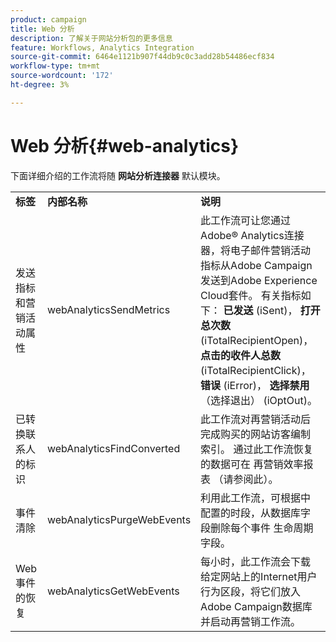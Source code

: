 ```yaml
---
product: campaign
title: Web 分析
description: 了解关于网站分析包的更多信息
feature: Workflows, Analytics Integration
source-git-commit: 6464e1121b907f44db9c0c3add28b54486ecf834
workflow-type: tm+mt
source-wordcount: '172'
ht-degree: 3%

---
```



# Web 分析{#web-analytics}



下面详细介绍的工作流将随 **网站分析连接器** 默认模块。

<table> 
 <tbody> 
  <tr> 
   <td> <strong>标签</strong><br /> </td> 
   <td> <strong>内部名称</strong><br /> </td> 
   <td> <strong>说明</strong><br /> </td> 
  </tr> 
  <tr> 
   <td> <span class="uicontrol">发送指标和营销活动属性</span> <br /> </td> 
   <td> <span class="uicontrol">webAnalyticsSendMetrics</span> <br /> </td> 
   <td> 此工作流可让您通过Adobe® Analytics连接器，将电子邮件营销活动指标从Adobe Campaign发送到Adobe Experience Cloud套件。 有关指标如下： <strong>已发送</strong> (iSent)， <strong>打开总次数</strong> (iTotalRecipientOpen)， <strong>点击的收件人总数</strong> (iTotalRecipientClick)， <strong>错误</strong> (iError)， <strong>选择禁用</strong> （选择退出） (iOptOut)。<br /> </td> 
  </tr> 
  <tr> 
   <td> <span class="uicontrol">已转换联系人的标识</span> <br /> </td> 
   <td> <span class="uicontrol">webAnalyticsFindConverted</span> <br /> </td> 
   <td> 此工作流对再营销活动后完成购买的网站访客编制索引。 通过此工作流恢复的数据可在 <span class="uicontrol">再营销效率报表</span> （请参阅此）。 <br /> </td> 
  </tr> 
  <tr> 
   <td> <span class="uicontrol">事件清除</span> <br /> </td> 
   <td> <span class="uicontrol">webAnalyticsPurgeWebEvents</span> <br /> </td> 
   <td> 利用此工作流，可根据中配置的时段，从数据库字段删除每个事件 <span class="uicontrol">生命周期</span> 字段。 <br /> </td> 
  </tr> 
  <tr> 
   <td> <span class="uicontrol">Web事件的恢复</span> <br /> </td> 
   <td> <span class="uicontrol">webAnalyticsGetWebEvents</span> <br /> </td> 
   <td> 每小时，此工作流会下载给定网站上的Internet用户行为区段，将它们放入Adobe Campaign数据库并启动再营销工作流。 <br /> </td> 
  </tr> 
 </tbody> 
</table>

